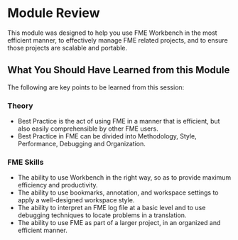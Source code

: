 # Module Review #
This module was designed to help you use FME Workbench in the most efficient manner, to effectively manage FME related projects, and to ensure those projects are scalable and portable.

## What You Should Have Learned from this Module ##

The following are key points to be learned from this session:

### Theory ###

- Best Practice is the act of using FME in a manner that is efficient, but also easily comprehensible by other FME users.
- Best Practice in FME can be divided into Methodology, Style, Performance, Debugging and Organization.

### FME Skills ###

- The ability to use Workbench in the right way, so as to provide maximum efficiency and productivity.
- The ability to use bookmarks, annotation, and workspace settings to apply a well-designed workspace style.
- The ability to interpret an FME log file at a basic level and to use debugging techniques to locate problems in a translation.
- The ability to use FME as part of a larger project, in an organized and efficient manner.

